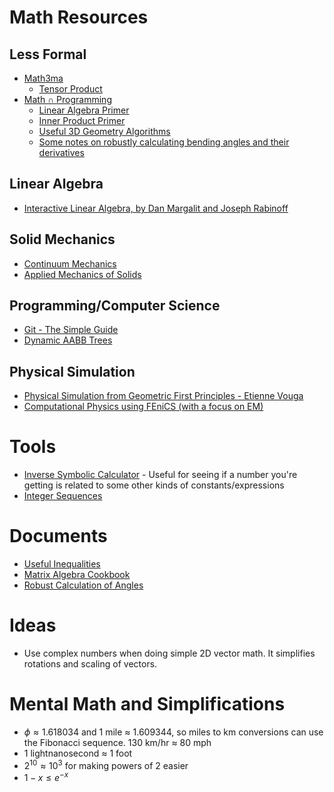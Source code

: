 # Math Resources

## Less Formal
* [Math3ma](https://www.math3ma.com/)
  * [Tensor Product](https://www.math3ma.com/blog/the-tensor-product-demystified)
* [Math ∩ Programming](https://jeremykun.com/)
  * [Linear Algebra Primer](https://jeremykun.com/2011/06/19/linear-algebra-a-primer/)
  * [Inner Product Primer](https://jeremykun.com/2011/07/25/inner-product-spaces-a-primer/)
  * [Useful 3D Geometry Algorithms](https://vicrucann.github.io/tutorials/3d-geometry-algorithms/)
  * [Some notes on robustly calculating bending angles and their derivatives](https://www.cs.utexas.edu/users/evouga/uploads/4/5/6/8/45689883/turning.pdf)

## Linear Algebra
* [Interactive Linear Algebra, by Dan Margalit and Joseph Rabinoff](https://textbooks.math.gatech.edu/ila/index.html)

## Solid Mechanics
* [Continuum Mechanics](https://www.continuummechanics.org/)
* [Applied Mechanics of Solids](https://solidmechanics.org/)

## Programming/Computer Science
* [Git - The Simple Guide](https://rogerdudler.github.io/git-guide/)
* [Dynamic AABB Trees](https://box2d.org/files/ErinCatto_DynamicBVH_GDC2019.pdf)

## Physical Simulation
* [Physical Simulation from Geometric First Principles - Etienne Vouga](https://www.overleaf.com/project/5c0c17e5c7d52344f3af8770)
* [Computational Physics using FEniCS (with a focus on EM)](https://comphysblog.wordpress.com/)

# Tools
* [Inverse Symbolic Calculator](https://wayback.cecm.sfu.ca/projects/ISC/ISCmain.html) - Useful for seeing if a number you're getting is related to some other kinds of constants/expressions
* [Integer Sequences](https://oeis.org/)

# Documents
* [Useful Inequalities](documents/ineq.pdf)
* [Matrix Algebra Cookbook](documents/matrixcookbook.pdf)
* [Robust Calculation of Angles](documents/anglecalc.pdf)

# Ideas
* Use complex numbers when doing simple 2D vector math. It simplifies rotations and scaling of vectors.

# Mental Math and Simplifications
* $\phi \approx 1.618034$ and 1 mile $\approx$ 1.609344, so miles to km conversions can use the Fibonacci sequence. 130 km/hr $\approx$ 80 mph
* 1 lightnanosecond $\approx$ 1 foot
* $2^{10} \approx 10^3$ for making powers of 2 easier
* $1-x \leq e^{-x}$

